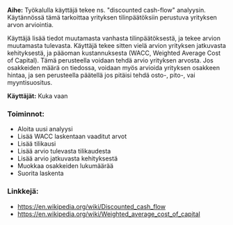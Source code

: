 **Aihe:** Työkalulla käyttäjä tekee ns. "discounted cash-flow" analyysin. Käytännössä tämä tarkoittaa yrityksen tilinpäätöksiin perustuva yrityksen arvon arviointia.

Käyttäjä lisää tiedot muutamasta vanhasta tilinpäätöksestä, ja tekee arvion muutamasta tulevasta. Käyttäjä tekee sitten vielä arvion yrityksen jatkuvasta kehityksestä, ja pääoman kustannuksesta (WACC, Weighted Average Cost of Capital). Tämä perusteella voidaan tehdä arvio yrityksen arvosta. Jos osakkeiden määrä on tiedossa, voidaan myös arvioida yrityksen osakkeen hintaa, ja sen perusteella päätellä jos pitäisi tehdä osto-, pito-, vai myyntisuositus.

**Käyttäjät:** Kuka vaan

### Toiminnot:
- Aloita uusi analyysi
- Lisää WACC laskentaan vaaditut arvot
- Lisää tilikausi
- Lisää arvio tulevasta tilikaudesta
- Lisää arvio jatkuvasta kehityksestä
- Muokkaa osakkeiden lukumäärää
- Suorita laskenta

### Linkkejä:
- https://en.wikipedia.org/wiki/Discounted_cash_flow
- https://en.wikipedia.org/wiki/Weighted_average_cost_of_capital
